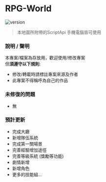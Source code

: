 # RPG-World
![version](https://img.shields.io/badge/Minecraft_Version-Bedrock_1.19.30+-brightgreen.svg)

> 本地圖所附帶的ScriptApi 手機電腦皆可使用
### 說明 / 聲明
本專案/檔案為存放用，歡迎使用/修改專案\
但**須遵守以下規則**:
- 修改/轉載時請標註專案來源及作者
- 此專案不得稱呼為自己的作品
### 未修復的問題
- 無
### 預計更新
- 完成大廳
- 新增隊伍系統
- 完成第一關場景
- 完善經驗增加途徑
- 完善等級系統 (獎勵等功能)
- 劇情新增
- 新增角色
- 更多的技能組...